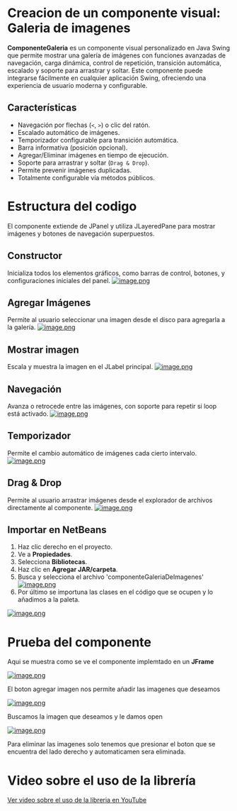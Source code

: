 # Creacion de un componente visual: Galeria de imagenes
**ComponenteGaleria** es un componente visual personalizado en Java Swing que permite mostrar una galería de imágenes con funciones avanzadas de navegación, carga dinámica, control de repetición, transición automática, escalado y soporte para arrastrar y soltar.
Este componente puede integrarse fácilmente en cualquier aplicación Swing, ofreciendo una experiencia de usuario moderna y configurable.

##  Características

- Navegación por flechas (`<`, `>`) o clic del ratón.
- Escalado automático de imágenes.
- Temporizador configurable para transición automática.
- Barra informativa (posición opcional).
- Agregar/Eliminar imágenes en tiempo de ejecución.
- Soporte para arrastrar y soltar (`Drag & Drop`).
- Permite prevenir imágenes duplicadas.
- Totalmente configurable vía métodos públicos.

# Estructura del codigo

El componente extiende de JPanel y utiliza JLayeredPane para mostrar imágenes y botones de navegación superpuestos.
## Constructor
Inicializa todos los elementos gráficos, como barras de control, botones, y configuraciones iniciales del panel.
[![image.png](https://i.postimg.cc/J0ySdn9s/image.png)](https://postimg.cc/0Kstz85v)

## Agregar Imágenes
Permite al usuario seleccionar una imagen desde el disco para agregarla a la galería.
[![image.png](https://i.postimg.cc/pL04xKRm/image.png)](https://postimg.cc/tsx2NZ1b)

## Mostrar imagen
Escala y muestra la imagen en el JLabel principal.
[![image.png](https://i.postimg.cc/Y25pBK85/image.png)](https://postimg.cc/nM18qWy2)

## Navegación
Avanza o retrocede entre las imágenes, con soporte para repetir si loop está activado.
[![image.png](https://i.postimg.cc/mkG6VwN5/image.png)](https://postimg.cc/LYNT8jWt)

## Temporizador
Permite el cambio automático de imágenes cada cierto intervalo.
[![image.png](https://i.postimg.cc/Z5D7XZx3/image.png)](https://postimg.cc/JsZ5Bfg4)

## Drag & Drop
Permite al usuario arrastrar imágenes desde el explorador de archivos directamente al componente.
[![image.png](https://i.postimg.cc/5tC3Gz0d/image.png)](https://postimg.cc/QBj1KH10)

##  Importar en NetBeans

1. Haz clic derecho en el proyecto.
2. Ve a **Propiedades**.
3. Selecciona **Bibliotecas**.
4. Haz clic en **Agregar JAR/carpeta**.
5. Busca y selecciona el archivo 'componenteGaleriaDeImagenes'
[![image.png](https://i.postimg.cc/bwHYRCxK/image.png)](https://postimg.cc/K1jyG5sN)
6. Por último se importuna las clases en el código que se ocupen y lo añadimos a la paleta.

[![image.png](https://i.postimg.cc/RF3NG1VK/image.png)](https://postimg.cc/Q938dT7d)

# Prueba del componente
Aqui se muestra como se ve el componente implemtado en un **JFrame**

[![image.png](https://i.postimg.cc/BQCQT7cR/image.png)](https://postimg.cc/7ffkDVRN)

El boton agregar imagen nos permite añadir las imagenes que deseamos

[![image.png](https://i.postimg.cc/Hx5TV6kZ/image.png)](https://postimg.cc/KkZ6WrLB)

Buscamos la imagen que deseamos y le damos open

[![image.png](https://i.postimg.cc/Hnd1jHKn/image.png)](https://postimg.cc/62jmmsBx)

Para eliminar las imagenes solo tenemos que presionar el boton que se encuentra del lado derecho y automaticamen sera eliminada.

# Video sobre el uso de la librería
  [Ver video sobre el uso de la libreria en YouTube](https://youtu.be/QzNLyj4i-0s)
